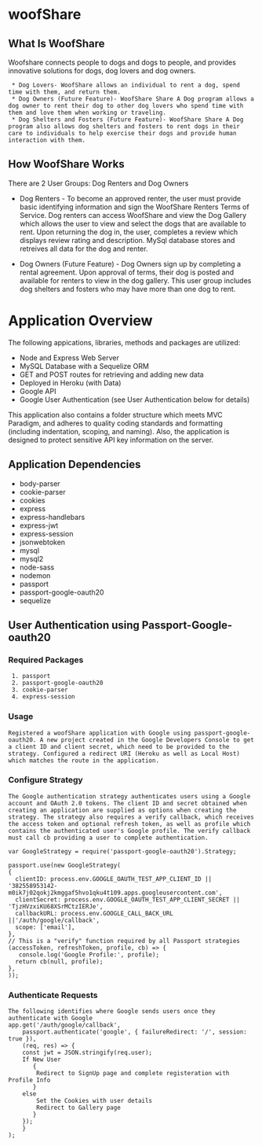 # woofShare

## What Is WoofShare
  Woofshare connects people to dogs and dogs to people, and provides innovative solutions for dogs, dog lovers and dog owners.

     * Dog Lovers- WoofShare allows an individual to rent a dog, spend time with them, and return them.  
     * Dog Owners (Future Feature)- WoofShare Share A Dog program allows a dog owner to rent their dog to other dog lovers who spend time with them and love them when working or traveling.
     * Dog Shelters and Fosters (Future Feature)- WoofShare Share A Dog program also allows dog shelters and fosters to rent dogs in their care to individuals to help exercise their dogs and provide human interaction with them.

## How WoofShare Works
  There are 2 User Groups:  Dog Renters and Dog Owners

  * Dog Renters - To become an approved renter, the user must provide basic identifying information and sign the WoofShare Renters Terms of Service.  Dog renters can access WoofShare and view the Dog Gallery which allows the user to view and select the dogs that are available to rent.  Upon returning the dog in, the user, completes a review which displays review rating and description.  MySql database stores and retreives all data for the dog and renter.
   
    
  * Dog Owners (Future Feature) - Dog Owners sign up by completing a rental agreement.  Upon approval of terms, their dog is posted and available for renters to view in the dog gallery.  This user group includes dog shelters and fosters who may have more than one dog to rent.

# Application Overview
  The following appications, libraries, methods and packages are utilized:
  * Node and Express Web Server
  * MySQL Database with a Sequelize ORM
  * GET and POST routes for retrieving and adding new data
  * Deployed in Heroku (with Data)
  * Google API
  * Google User Authentication (see User Authentication below for details)
    
This application also contains a folder structure which meets MVC Paradigm, and adheres to quality coding standards and formatting (including indentation, scoping, and naming).  Also, the application is designed to protect sensitive API key information on the server.

## Application Dependencies
   * body-parser
   * cookie-parser
   * cookies
   * express
   * express-handlebars
   * express-jwt
   * express-session
   * jsonwebtoken
   * mysql
   * mysql2
   * node-sass
   * nodemon
   * passport
   * passport-google-oauth20
   * sequelize

## User Authentication using Passport-Google-oauth20

### Required Packages

     1. passport
     2. passport-google-oauth20
     3. cookie-parser
     4. express-session

### Usage

    Registered a woofShare application with Google using passport-google-oauth20. A new project created in the Google Developers Console to get a client ID and client secret, which need to be provided to the strategy. Configured a redirect URI (Heroku as well as Local Host) which matches the route in the application.

### Configure Strategy

    The Google authentication strategy authenticates users using a Google account and OAuth 2.0 tokens. The client ID and secret obtained when creating an application are supplied as options when creating the strategy. The strategy also requires a verify callback, which receives the access token and optional refresh token, as well as profile which contains the authenticated user's Google profile. The verify callback must call cb providing a user to complete authentication.

    var GoogleStrategy = require('passport-google-oauth20').Strategy;

    passport.use(new GoogleStrategy(
    {
      clientID: process.env.GOOGLE_OAUTH_TEST_APP_CLIENT_ID || '382558953142-m0ik7j02qokj2kmggaf5hvo1qku4t109.apps.googleusercontent.com',
      clientSecret: process.env.GOOGLE_OAUTH_TEST_APP_CLIENT_SECRET || 'TjzHVzxiKU68XSrMCtzIERJe',
      callbackURL: process.env.GOOGLE_CALL_BACK_URL ||'/auth/google/callback',
      scope: ['email'],
    },
    // This is a "verify" function required by all Passport strategies
    (accessToken, refreshToken, profile, cb) => {
       console.log('Google Profile:', profile);
      return cb(null, profile);
    },
    ));

### Authenticate Requests

    The following identifies where Google sends users once they authenticate with Google
    app.get('/auth/google/callback',
        passport.authenticate('google', { failureRedirect: '/', session: true }),
        (req, res) => {
        const jwt = JSON.stringify(req.user);
        If New User
           {
            Redirect to SignUp page and complete registeration with Profile Info
           }
        else
            Set the Cookies with user details
            Redirect to Gallery page
           }
        });
        }
    );
